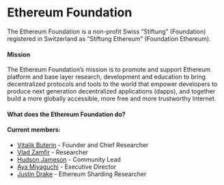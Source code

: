 # Ethereum Foundation

The Ethereum Foundation is a non-profit Swiss “Stiftung” (Foundation) registered in Switzerland as “Stiftung Ethereum” (Foundation Ethereum). 

#### Mission

The Ethereum Foundation’s mission is to promote and support Ethereum platform and base layer research, development and education to bring decentralized protocols and tools to the world that empower developers to produce next generation decentralized applications (dapps), and together build a more globally accessible, more free and more trustworthy Internet.

#### What does the Ethereum Foundation do?

#### Current members:
* [Vitalik Buterin](https://twitter.com/VitalikButerin) - Founder and Chief Researcher
* [Vlad Zamfir](https://twitter.com/VladZamfir) - Researcher
* [Hudson Jameson](https://twitter.com/hudsonjameson) - Community Lead
* [Aya Miyaguchi](https://twitter.com/mi_ayako) - Executive Director
* [Justin Drake](https://twitter.com/drakefjustin) - Ethereum Sharding Researcher
